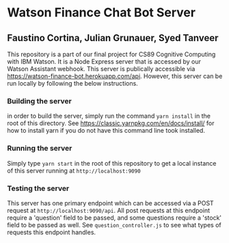 # Watson Finance Chat Bot Server
## Faustino Cortina, Julian Grunauer, Syed Tanveer
 
This repository is a part of our final project for CS89 Cognitive Computing with IBM Watson. It is a Node Express server that is accessed by our Watson Assistant webhook. This server is publically accessible via https://watson-finance-bot.herokuapp.com/api. However, this server can be run locally by following the below instructions.

### Building the server
in order to build the server, simply run the command `yarn install` in the root of this directory. See https://classic.yarnpkg.com/en/docs/install/ for how to install yarn if you do not have this command line took installed.

### Running the server
Simply type `yarn start` in the root of this repository to get a local instance of this server running at `http://localhost:9090`

### Testing the server
This server has one primary endpoint which can be accessed via a POST request at `http://localhost:9090/api`. All post requests at this endpoint require a 'question' field to be passed, and some questions require a 'stock' field to be passed as well. See `question_controller.js` to see what types of requests this endpoint handles.
